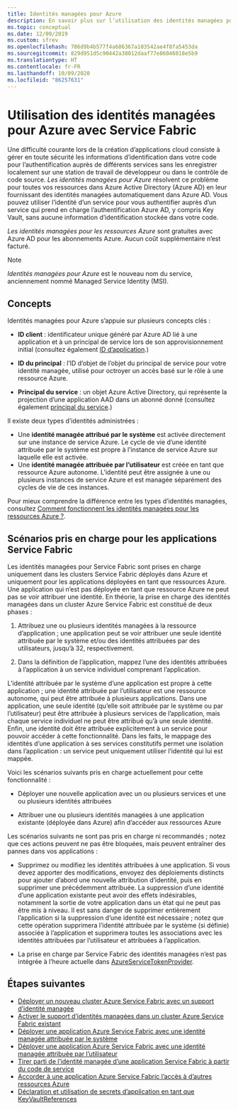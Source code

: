 ```yaml
---
title: Identités managées pour Azure
description: En savoir plus sur l’utilisation des identités managées pour Azure avec Service Fabric.
ms.topic: conceptual
ms.date: 12/09/2019
ms.custom: sfrev
ms.openlocfilehash: 786d9b4b577f4a686367a103542ae4f8fa5453da
ms.sourcegitcommit: 829d951d5c90442a38012daaf77e86046018e5b9
ms.translationtype: HT
ms.contentlocale: fr-FR
ms.lasthandoff: 10/09/2020
ms.locfileid: "86257631"
---
```

# <a name="using-managed-identities-for-azure-with-service-fabric"></a>Utilisation des identités managées pour Azure avec Service Fabric

Une difficulté courante lors de la création d’applications cloud consiste à gérer en toute sécurité les informations d’identification dans votre code pour l’authentification auprès de différents services sans les enregistrer localement sur une station de travail de développeur ou dans le contrôle de code source. *Les identités managées pour Azure* résolvent ce problème pour toutes vos ressources dans Azure Active Directory (Azure AD) en leur fournissant des identités managées automatiquement dans Azure AD. Vous pouvez utiliser l’identité d’un service pour vous authentifier auprès d’un service qui prend en charge l’authentification Azure AD, y compris Key Vault, sans aucune information d’identification stockée dans votre code.

*Les identités managées pour les ressources Azure* sont gratuites avec Azure AD pour les abonnements Azure. Aucun coût supplémentaire n’est facturé.

> [!NOTE]
> *Identités managées pour Azure* est le nouveau nom du service, anciennement nommé Managed Service Identity (MSI).

## <a name="concepts"></a>Concepts

Identités managées pour Azure s’appuie sur plusieurs concepts clés :

- **ID client** : identificateur unique généré par Azure AD lié à une application et à un principal de service lors de son approvisionnement initial (consultez également [ID d’application](../active-directory/develop/developer-glossary.md#application-id-client-id).)

- **ID du principal** : l’ID d’objet de l’objet du principal de service pour votre identité managée, utilisé pour octroyer un accès basé sur le rôle à une ressource Azure.

- **Principal du service** : un objet Azure Active Directory, qui représente la projection d’une application AAD dans un abonné donné (consultez également [principal du service](../active-directory/develop/developer-glossary.md#service-principal-object).)

Il existe deux types d’identités administrées :

- Une **identité managée attribué par le système** est activée directement sur une instance de service Azure.  Le cycle de vie d’une identité attribuée par le système est propre à l’instance de service Azure sur laquelle elle est activée.
- Une **identité managée attribuée par l’utilisateur** est créée en tant que ressource Azure autonome. L’identité peut être assignée à une ou plusieurs instances de service Azure et est managée séparément des cycles de vie de ces instances.

Pour mieux comprendre la différence entre les types d’identités managées, consultez [Comment fonctionnent les identités managées pour les ressources Azure ?](../active-directory/managed-identities-azure-resources/overview.md#managed-identity-types).

## <a name="supported-scenarios-for-service-fabric-applications"></a>Scénarios pris en charge pour les applications Service Fabric

Les identités managées pour Service Fabric sont prises en charge uniquement dans les clusters Service Fabric déployés dans Azure et uniquement pour les applications déployées en tant que ressources Azure. Une application qui n’est pas déployée en tant que ressource Azure ne peut pas se voir attribuer une identité. En théorie, la prise en charge des identités managées dans un cluster Azure Service Fabric est constitué de deux phases :

1. Attribuez une ou plusieurs identités managées à la ressource d’application ; une application peut se voir attribuer une seule identité attribuée par le système et/ou des identités attribuées par des utilisateurs, jusqu’à 32, respectivement.

2. Dans la définition de l’application, mappez l’une des identités attribuées à l’application à un service individuel comprenant l’application.

L’identité attribuée par le système d’une application est propre à cette application ; une identité attribuée par l’utilisateur est une ressource autonome, qui peut être attribuée à plusieurs applications. Dans une application, une seule identité (qu’elle soit attribuée par le système ou par l’utilisateur) peut être attribuée à plusieurs services de l’application, mais chaque service individuel ne peut être attribué qu’à une seule identité. Enfin, une identité doit être attribuée explicitement à un service pour pouvoir accéder à cette fonctionnalité. Dans les faits, le mappage des identités d’une application à ses services constitutifs permet une isolation dans l’application : un service peut uniquement utiliser l’identité qui lui est mappée.  

Voici les scénarios suivants pris en charge actuellement pour cette fonctionnalité :

- Déployer une nouvelle application avec un ou plusieurs services et une ou plusieurs identités attribuées

- Attribuer une ou plusieurs identités managées à une application existante (déployée dans Azure) afin d’accéder aux ressources Azure

Les scénarios suivants ne sont pas pris en charge ni recommandés ; notez que ces actions peuvent ne pas être bloquées, mais peuvent entraîner des pannes dans vos applications :

- Supprimez ou modifiez les identités attribuées à une application. Si vous devez apporter des modifications, envoyez des déploiements distincts pour ajouter d’abord une nouvelle attribution d’identité, puis en supprimer une précédemment attribuée. La suppression d’une identité d’une application existante peut avoir des effets indésirables, notamment la sortie de votre application dans un état qui ne peut pas être mis à niveau. Il est sans danger de supprimer entièrement l’application si la suppression d’une identité est nécessaire ; notez que cette opération supprimera l’identité attribuée par le système (si définie) associée à l’application et supprimera toutes les associations avec les identités attribuées par l’utilisateur et attribuées à l’application.

- La prise en charge par Service Fabric des identités managées n’est pas intégrée à l’heure actuelle dans [AzureServiceTokenProvider](../key-vault/general/service-to-service-authentication.md).

## <a name="next-steps"></a>Étapes suivantes

- [Déployer un nouveau cluster Azure Service Fabric avec un support d’identité managée](./configure-new-azure-service-fabric-enable-managed-identity.md)
- [Activer le support d’identités managées dans un cluster Azure Service Fabric existant](./configure-existing-cluster-enable-managed-identity-token-service.md)
- [Déployer une application Azure Service Fabric avec une identité managée attribuée par le système](./how-to-deploy-service-fabric-application-system-assigned-managed-identity.md)
- [Déployer une application Azure Service Fabric avec une identité managée attribuée par l’utilisateur](./how-to-deploy-service-fabric-application-user-assigned-managed-identity.md)
- [Tirer parti de l’identité managée d’une application Service Fabric à partir du code de service](./how-to-managed-identity-service-fabric-app-code.md)
- [Accorder à une application Azure Service Fabric l’accès à d’autres ressources Azure](./how-to-grant-access-other-resources.md)
- [Déclaration et utilisation de secrets d’application en tant que KeyVaultReferences](./service-fabric-keyvault-references.md)
